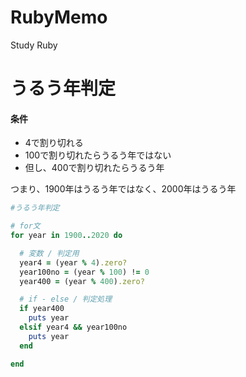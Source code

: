 # RubyMemo
Study Ruby

# うるう年判定

#### 条件
- 4で割り切れる
- 100で割り切れたらうるう年ではない
- 但し、400で割り切れたらうるう年

つまり、1900年はうるう年ではなく、2000年はうるう年

```ruby
#うるう年判定

# for文
for year in 1900..2020 do

  # 変数 / 判定用
  year4 = (year % 4).zero?
  year100no = (year % 100) != 0
  year400 = (year % 400).zero?

  # if - else / 判定処理
  if year400
    puts year
  elsif year4 && year100no
    puts year
  end

end
```
